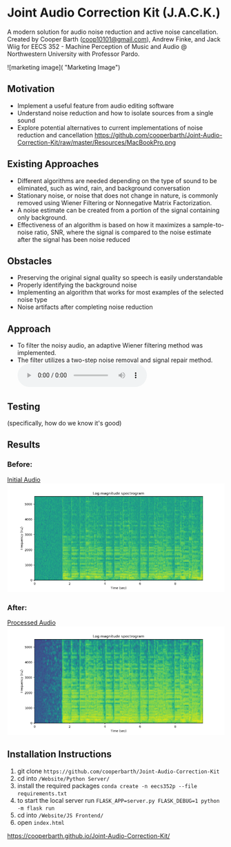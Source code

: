 # Joint Audio Correction Kit (J.A.C.K.)
A modern solution for audio noise reduction and active noise cancellation. Created by Cooper Barth (coop10101@gmail.com), Andrew Finke, and Jack Wiig for EECS 352 - Machine Perception of Music and Audio @ Northwestern University with Professor Pardo.


![marketing image]( "Marketing Image")

## Motivation
- Implement a useful feature from audio editing software
- Understand noise reduction and how to isolate sources from a single sound
- Explore potential alternatives to current implementations of noise reduction and cancellation
https://github.com/cooperbarth/Joint-Audio-Correction-Kit/raw/master/Resources/MacBookPro.png
## Existing Approaches
- Different algorithms are needed depending on the type of sound to be eliminated, such as wind, rain, and background conversation
- Stationary noise, or noise that does not change in nature, is commonly removed using Wiener Filtering or Nonnegative Matrix Factorization.
- A noise estimate can be created from a portion of the signal containing only background.
- Effectiveness of an algorithm is based on how it maximizes a sample-to-noise ratio, SNR, where the signal is compared to the noise estimate after the signal has been noise reduced

## Obstacles
- Preserving the original signal quality so speech is easily understandable
- Properly identifying the background noise
- Implementing an algorithm that works for most examples of the selected noise type
- Noise artifacts after completing noise reduction

## Approach
- To filter the noisy audio, an adaptive Wiener filtering method was implemented.
- The filter utilizes a two-step noise removal and signal repair method.
![approach](https://github.com/cooperbarth/Joint-Audio-Correction-Kit/raw/master/Resources/buble_with_noise.wav "Audio with noise")

## Testing
(specifically, how do we know it's good)

## Results

### Before:
[Initial Audio](https://github.com/cooperbarth/Joint-Audio-Correction-Kit/raw/master/Resources/buble_with_noise.wav)
![before](https://github.com/cooperbarth/Joint-Audio-Correction-Kit/raw/master/Resources/before.png "before")

### After:
[Processed Audio](https://github.com/cooperbarth/Joint-Audio-Correction-Kit/raw/master/Resources/buble_without_noise.wav)
![after](https://github.com/cooperbarth/Joint-Audio-Correction-Kit/raw/master/Resources/after.png "after")

## Installation Instructions
1. git clone `https://github.com/cooperbarth/Joint-Audio-Correction-Kit`
2. cd into `/Website/Python Server/`
4. install the required packages `conda create -n eecs352p --file requirements.txt`
5. to start the local server run `FLASK_APP=server.py FLASK_DEBUG=1 python -m flask run`
6. cd into `/Website/JS Frontend/`
7. open `index.html`



https://cooperbarth.github.io/Joint-Audio-Correction-Kit/

